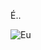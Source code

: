 
É..


![Eu](https://github-readme-stats.vercel.app/api/top-langs/?username=peticali&layout=compact&theme=radical)
